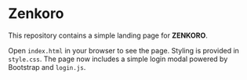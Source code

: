 # Zenkoro

This repository contains a simple landing page for **ZENKORO**.

Open `index.html` in your browser to see the page. Styling is provided in `style.css`.
The page now includes a simple login modal powered by Bootstrap and `login.js`.
